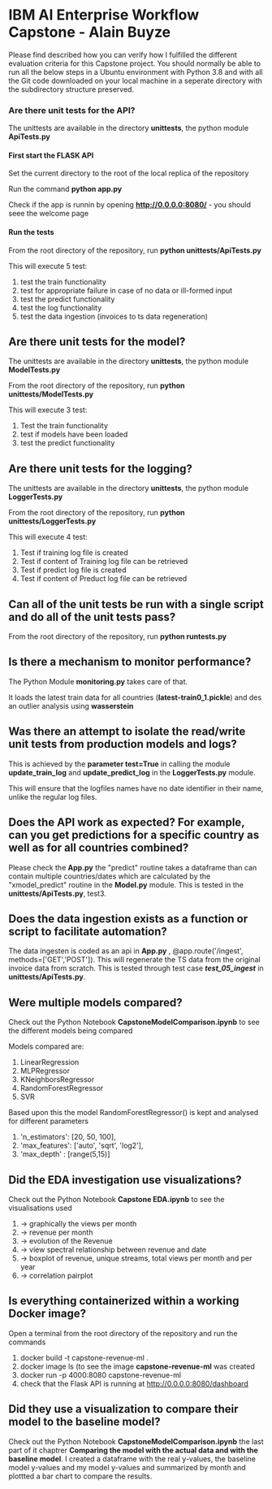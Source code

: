 # IBM AI Enterprise Workflow Capstone - Alain Buyze
Please find described how you can verify how I fulfilled the different evaluation criteria for this Capstone project. You should normally be able to run all the below steps in a Ubuntu environment with Python 3.8 and with all the Git code downloaded on your local machine in a seperate directory with the subdirectory structure preserved.

### Are there unit tests for the API?
The unittests are available in the directory **unittests**, the python module **ApiTests.py**

#### First start the FLASK API
Set the current directory to the root of the local replica of the repository

Run the command **python app.py**

Check if the app is runnin by opening **http://0.0.0.0:8080/** - you should seee the welcome page

#### Run the tests
From the root directory of the repository, run **python unittests/ApiTests.py**

This will execute 5 test:
1. test the train functionality
2. test for appropriate failure in case of no data or ill-formed input
3. test the predict functionality
4. test the log functionality
5. test the data ingestion (invoices to ts data regeneration)

## Are there unit tests for the model?
The unittests are available in the directory **unittests**, the python module **ModelTests.py**

From the root directory of the repository, run **python unittests/ModelTests.py**

This will execute 3 test:
1. Test the train functionality
2. test if models have been loaded
3. test the predict functionality

## Are there unit tests for the logging?
The unittests are available in the directory **unittests**, the python module **LoggerTests.py**

From the root directory of the repository, run **python unittests/LoggerTests.py**

This will execute 4 test:
1. Test if training log file is created
2. Test if content of Training log file can be retrieved 
3. Test if predict log file is created
4. Test if content of Preduct log file can be retrieved

## Can all of the unit tests be run with a single script and do all of the unit tests pass?
From the root directory of the repository, run **python runtests.py** 
 
## Is there a mechanism to monitor performance?
The Python Module **monitoring.py** takes care of that. 

It loads the latest train data for all countries (**latest-train0_1.pickle**) and des an outlier analysis using **wasserstein** 

## Was there an attempt to isolate the read/write unit tests from production models and logs?
This is achieved by the **parameter test=True** in calling the module **update_train_log** and **update_predict_log** in the **LoggerTests.py** module. 

This will ensure that the logfiles names have no date identifier in their name, unlike the regular log files. 


## Does the API work as expected? For example, can you get predictions for a specific country as well as for all countries combined?
Please check the **App.py** the "predict" routine takes a dataframe than can contain multiple countries/dates which are calculated by the "xmodel_predict" routine in the **Model.py** module. This is tested in the **unittests/ApiTests.py**, test3. 

## Does the data ingestion exists as a function or script to facilitate automation?
The data ingesten is coded as an api in **App.py** , @app.route('/ingest', methods=['GET','POST']). This will regenerate the TS data from the original invoice data from scratch. This is tested through test case ***test_05_ingest*** in **unittests/ApiTests.py**. 


## Were multiple models compared?
Check out the Python Notebook **CapstoneModelComparison.ipynb** to see the different models being compared

Models compared are: 
1. LinearRegression
2. MLPRegressor
3. KNeighborsRegressor
4. RandomForestRegressor
5. SVR

Based upon this the model RandomForestRegressor() is kept and analysed for different parameters
1. 'n_estimators': [20, 50, 100],
2. 'max_features': ['auto', 'sqrt', 'log2'],
3. 'max_depth' : [range(5,15)]


## Did the EDA investigation use visualizations?
Check out the Python Notebook **Capstone EDA.ipynb** to see the visualisations used
1. -> graphically the views per month
2. -> revenue per month
3. -> evolution of the Revenue
4. -> view spectral relationship between revenue and date 
5. -> boxplot of revenue, unique streams, total views per month and per year
6. -> correlation pairplot

## Is everything containerized within a working Docker image?
Open a terminal from the root directory of the repository and run the commands
1. docker build -t capstone-revenue-ml .
2. docker image ls (to see the image **capstone-revenue-ml** was created
3. docker run -p 4000:8080 capstone-revenue-ml
4. check that the Flask API is running at http://0.0.0.0:8080/dashboard


## Did they use a visualization to compare their model to the baseline model?
Check out the Python Notebook **CapstoneModelComparison.ipynb** the last part of it chaptrer **Comparing the model with the actual data and with the baseline model**.
I created a dataframe with the real y-values, the baseline model y-values and my model y-values and summarized by month and plottted a bar chart to compare the results.

